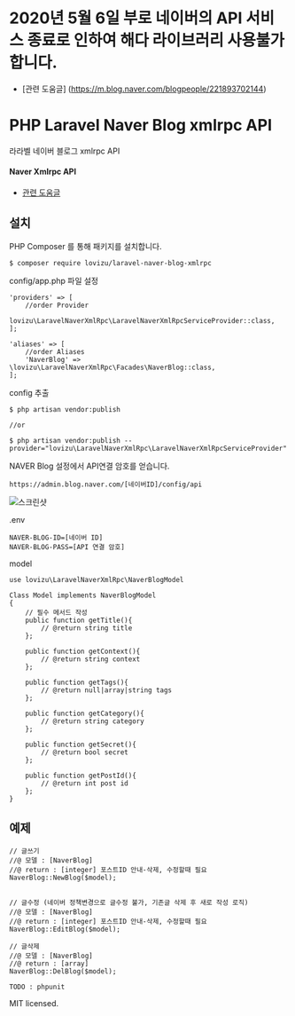 # 2020년 5월 6일 부로 네이버의 API 서비스 종료로 인하여 해다 라이브러리 사용불가 합니다.
- [관련 도움글] (https://m.blog.naver.com/blogpeople/221893702144)

# PHP Laravel Naver Blog xmlrpc API #

라라벨 네이버 블로그 xmlrpc API

#### Naver Xmlrpc API ####

- [관련 도움글](https://help.naver.com/support/contents/contents.nhn?serviceNo=520&categoryNo=1812)

## 설치 ##

PHP Composer 를 통해 패키지를 설치합니다.

`$ composer require lovizu/laravel-naver-blog-xmlrpc`

config/app.php 파일 설정

```
'providers' => [
    //order Provider
    lovizu\LaravelNaverXmlRpc\LaravelNaverXmlRpcServiceProvider::class,
];

'aliases' => [
    //order Aliases
    'NaverBlog' => \lovizu\LaravelNaverXmlRpc\Facades\NaverBlog::class,
];
```

config 추출 
```
$ php artisan vendor:publish

//or

$ php artisan vendor:publish --provider="lovizu\LaravelNaverXmlRpc\LaravelNaverXmlRpcServiceProvider"
```

NAVER Blog 설정에서 API연결 암호를 얻습니다.


`https://admin.blog.naver.com/[네이버ID]/config/api`

![스크린샷](https://k.kakaocdn.net/dn/cu6laM/btqmshfUFqO/M9wwuaVVzEiusRvmVMyyck/img.jpg)

.env
```
NAVER-BLOG-ID=[네이버 ID]
NAVER-BLOG-PASS=[API 연결 암호]
```

model
```
use lovizu\LaravelNaverXmlRpc\NaverBlogModel

Class Model implements NaverBlogModel
{
    // 필수 메서드 작성
    public function getTitle(){
        // @return string title
    };
    
    public function getContext(){
        // @return string context
    };
    
    public function getTags(){
        // @return null|array|string tags
    };
    
    public function getCategory(){
        // @return string category
    };
    
    public function getSecret(){
        // @return bool secret
    };
    
    public function getPostId(){
        // @return int post id
    };
}
```


## 예제 ##

```
// 글쓰기
//@ 모델 : [NaverBlog]
//@ return : [integer] 포스트ID 안내-삭제, 수정할때 필요
NaverBlog::NewBlog($model);


// 글수정 (네이버 정책변경으로 글수정 불가, 기존글 삭제 후 새로 작성 로직)
//@ 모델 : [NaverBlog]
//@ return : [integer] 포스트ID 안내-삭제, 수정할때 필요
NaverBlog::EditBlog($model);

// 글삭제
//@ 모델 : [NaverBlog]
//@ return : [array]
NaverBlog::DelBlog($model);
```

`TODO : phpunit`

MIT licensed.
